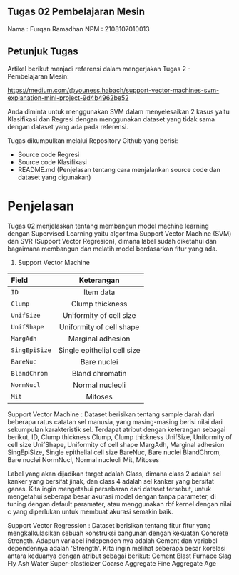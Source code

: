 ## Tugas 02 Pembelajaran Mesin
Nama : Furqan Ramadhan
NPM  : 2108107010013

## Petunjuk Tugas
Artikel berikut menjadi referensi dalam mengerjakan Tugas 2 - Pembelajaran Mesin:

https://medium.com/@youness.habach/support-vector-machines-svm-explanation-mini-project-9d4b4962be52

Anda diminta untuk menggunakan SVM dalam menyelesaikan 2 kasus yaitu Klasifikasi dan Regresi dengan menggunakan dataset yang tidak sama dengan dataset yang ada pada referensi.

Tugas dikumpulkan melalui Repository Github yang berisi:

- Source code Regresi
- Source code Klasifikasi
- README.md (Penjelasan tentang cara menjalankan source code dan dataset yang digunakan)

# Penjelasan 
Tugas 02 menjelaskan tentang membangun model machine learning dengan Supervised Learning yaitu algoritma Support Vector Machine (SVM) dan SVR (Support Vector Regresion), dimana label sudah diketahui dan bagaimana membangun dan melatih model berdasarkan fitur yang ada.

1. Support Vector Machine

| **Field**         | **Keterangan**                |
|:------------------|:-----------------------------:|
| `ID`              | Item data                     |
| `Clump`           | Clump thickness               |
| `UnifSize`        | Uniformity of cell size       | 
| `UnifShape`       | Uniformity of cell shape      | 
| `MargAdh`         | Marginal adhesion             | 
| `SingEpiSize`     | Single epithelial cell size   | 
| `BareNuc`         | Bare nuclei                   | 
| `BlandChrom`      | Bland chromatin               | 
| `NormNucl`        | Normal nucleoli               | 
| `Mit`             | Mitoses                       | 

Support Vector Machine : Dataset berisikan tentang sample darah dari beberapa ratus catatan sel manusia, yang masing-masing berisi nilai dari sekumpulan karakteristik sel. Terdapat atribut dengan keterangan sebagai berikut, 
ID, Clump thickness
Clump, Clump thickness
UnifSize, Uniformity of cell size
UnifShape, Uniformity of cell shape
MargAdh, Marginal adhesion
SingEpiSize, Single epithelial cell size
BareNuc, Bare nuclei
BlandChrom, Bare nuclei
NormNucl, Normal nucleoli
Mit, Mitoses

Label yang akan dijadikan target adalah Class, dimana class 2 adalah sel kanker yang bersifat jinak, dan class 4 adalah sel kanker yang bersifat ganas. Kita ingin mengetahui persebaran dari dataset tersebut, untuk mengetahui seberapa besar akurasi model dengan tanpa parameter, di tuning dengan default paramater, atau menggunakan rbf kernel dengan nilai c yang diperlukan untuk membuat akurasi semakin baik.  

Support Vector Regression : Dataset berisikan tentang fitur fitur yang mengkalkulasikan sebuah konstruksi bangunan dengan kekuatan Concrete Strength. Adapun variabel independen nya adalah Cement dan variabel dependennya adalah 'Strength'. Kita ingin melihat seberapa besar korelasi antara keduanya dengan atribut sebagai berikut: 
Cement
Blast Furnace Slag
Fly Ash
Water
Super-plasticizer
Coarse Aggregate
Fine Aggregate
Age

